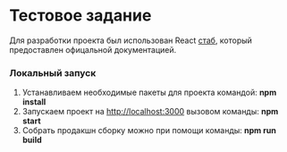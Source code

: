 # Тестовое задание
Для разработки проекта был использован React [стаб](https://github.com/facebook/create-react-app), который предоставлен офицальной документацией.

### Локальный запуск
1. Устанавливаем необходимые пакеты для проекта командой: **npm install**
2. Запускаем проект на [http://localhost:3000](http://localhost:3000) вызовом команды: **npm start**
3. Собрать продакшн сборку можно при помощи команды: **npm run build**


